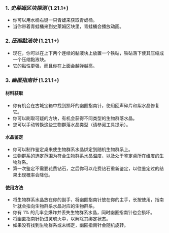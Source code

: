 ### **1.** *史莱姆区块探测*  (1.21.1+)
* 你可以用水桶右键一只青蛙来获取青蛙桶。
* 当你带着青蛙桶来到史莱姆区块里，青蛙桶会播放动画。

### **2.** *压缩黏液块*  (1.21.1+)
* 现在，你可以在上下两个连续的黏液块上放置一个铁砧，铁砧落下使其压缩成一个压缩黏液块。
* 它的黏性更强，而且你在上面会越弹越高。

### **3.** *幽匿指南针*  (1.21.1+)

#### 材料获取
* 你有机会在古城宝箱中找到损坏的幽匿指南针，使用回声碎片和紫水晶修复它。
* 你可以刷取可疑的方块，有机会获得不同类型的生物群落水晶。
* 您可以手动转换这些生物群落水晶类型（请参阅工具提示）。

#### 水晶鉴定
* 你可以制作鉴定桌来使生物群系水晶绑定到随机生物群系上。
* 生物群系的选定范围为符合生物群系水晶温度，以及处于鉴定桌所在维度的生物群系。
* 第一次鉴定不需要花费钻石，之后你可以花费钻石重新鉴定，以往鉴定过的结果出现概率会降低。

#### 使用方法
* 将生物群系水晶放在你的副手，将幽匿指南针放在你的主手，长按使用，指南针就会指向生物群系水晶对应的生物群系。
* 你有 1% 的几率会爆炸并丢失生物群系水晶，同时幽匿指南针也会损坏。
* 将幽匿指南针扔进灵魂火中，以解除其绑定状态。
* 如果没有找到生物群系或未绑定，幽匿指南针会随机旋转。
